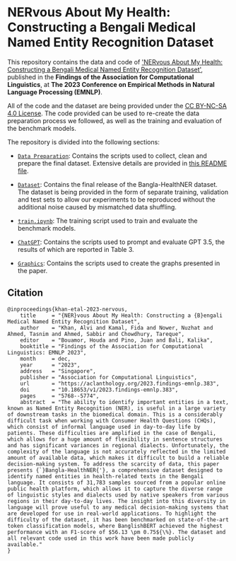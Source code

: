 # NERvous About My Health: Constructing a Bengali Medical Named Entity Recognition Dataset

This repository contains the data and code of ['NERvous About My Health: Constructing a Bengali Medical Named Entity Recognition Dataset'](https://aclanthology.org/2023.findings-emnlp.383/), published in the **Findings of the Association for Computational Linguistics**, at **The 2023 Conference on Empirical Methods in Natural Language Processing (EMNLP)**.

All of the code and the dataset are being provided under the [CC BY-NC-SA 4.0 License](https://creativecommons.org/licenses/by-nc-sa/4.0/). The code provided can be used to re-create the data preparation process we followed, as well as the training and evaluation of the benchmark models.

The repository is divided into the following sections:

- [`Data Preparation`](Data%20Preparation): Contains the scripts used to collect, clean and prepare the final dataset. Extensive details are provided in [this README file](./Data%20Preparation/README.md).

- [`Dataset`](Dataset): Contains the final release of the Bangla-HealthNER dataset. The dataset is being provided in the form of separate training, validation and test sets to allow our experiments to be reproduced without the additional noise caused by mismatched data shuffling.

- [`train.ipynb`](train.ipynb): The training script used to train and evaluate the benchmark models.

- [`ChatGPT`](ChatGPT): Contains the scripts used to prompt and evaluate GPT 3.5, the results of which are reported in Table 3.

- [`Graphics`](Graphics): Contains the scripts used to create the graphs presented in the paper.


## Citation

```
@inproceedings{khan-etal-2023-nervous,
    title     = "{NER}vous About My Health: Constructing a {B}engali Medical Named Entity Recognition Dataset",
    author    = "Khan, Alvi and Kamal, Fida and Nower, Nuzhat and Ahmed, Tasnim and Ahmed, Sabbir and Chowdhury, Tareque",
    editor    = "Bouamor, Houda and Pino, Juan and Bali, Kalika",
    booktitle = "Findings of the Association for Computational Linguistics: EMNLP 2023",
    month     = dec,
    year      = "2023",
    address   = "Singapore",
    publisher = "Association for Computational Linguistics",
    url       = "https://aclanthology.org/2023.findings-emnlp.383",
    doi       = "10.18653/v1/2023.findings-emnlp.383",
    pages     = "5768--5774",
    abstract  = "The ability to identify important entities in a text, known as Named Entity Recognition (NER), is useful in a large variety of downstream tasks in the biomedical domain. This is a considerably difficult task when working with Consumer Health Questions (CHQs), which consist of informal language used in day-to-day life by patients. These difficulties are amplified in the case of Bengali, which allows for a huge amount of flexibility in sentence structures and has significant variances in regional dialects. Unfortunately, the complexity of the language is not accurately reflected in the limited amount of available data, which makes it difficult to build a reliable decision-making system. To address the scarcity of data, this paper presents {`}Bangla-HealthNER{'}, a comprehensive dataset designed to identify named entities in health-related texts in the Bengali language. It consists of 31,783 samples sourced from a popular online public health platform, which allows it to capture the diverse range of linguistic styles and dialects used by native speakers from various regions in their day-to-day lives. The insight into this diversity in language will prove useful to any medical decision-making systems that are developed for use in real-world applications. To highlight the difficulty of the dataset, it has been benchmarked on state-of-the-art token classification models, where BanglishBERT achieved the highest performance with an F1-score of $56.13 \pm 0.75${\%}. The dataset and all relevant code used in this work have been made publicly available."
}
```